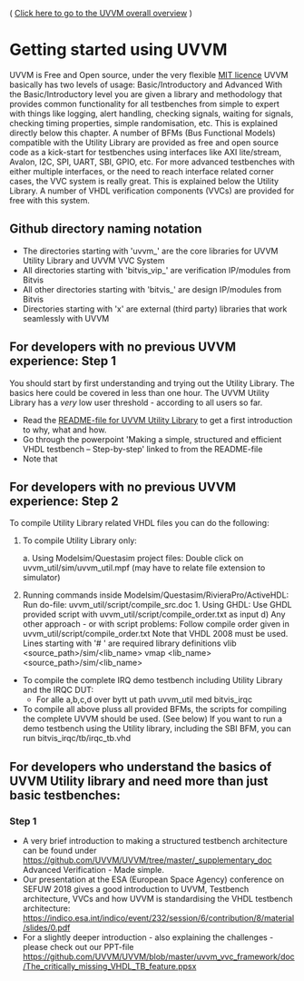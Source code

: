 ( [Click here to go to the UVVM overall overview](https://github.com/UVVM/UVVM/blob/master/README.md) )

# Getting started using UVVM

UVVM is Free and Open source, under the very flexible [MIT licence](https://github.com/UVVM/UVVM/blob/master/LICENSE)
UVVM basically has two levels of usage: Basic/Introductory and Advanced
With the Basic/Introductory level you are given a library and methodology that provides common functionality for all testbenches from simple to expert with things like logging, alert handling, checking signals, waiting for signals, checking timing properties, simple randomisation, etc. This is explained directly below this chapter.
A number of BFMs (Bus Functional Models) compatible with the Utility Library are provided as free and open source code as a kick-start for testbenches using interfaces like AXI lite/stream, Avalon, I2C, SPI, UART, SBI, GPIO, etc.
For more advanced testbenches with either multiple interfaces, or the need to reach interface related corner cases, the VVC system is really great. This is explained below the Utility Library.
A number of VHDL verification components (VVCs) are provided for free with this system.

## Github directory naming notation
- The directories starting with 'uvvm_' are the core libraries for UVVM Utility Library and UVVM VVC System
- All directories starting with 'bitvis_vip_' are verification IP/modules from Bitvis
- All other directories starting with 'bitvis_' are design IP/modules from Bitvis
- Directories starting with 'x' are external (third party) libraries that work seamlessly with UVVM

## For developers with no previous UVVM experience: Step 1
You should start by first understanding and trying out the Utility Library. The basics here could be covered in less than one hour. The UVVM Utility Library has a *very* low user threshold - according to all users so far.
* Read the [README-file for UVVM Utility Library](https://github.com/UVVM/UVVM/blob/master/README_UVVM_Utility_Library.md) to get a first introduction to why, what and how.
* Go through the powerpoint 'Making a simple, structured and efficient VHDL testbench – Step-by-step' linked to from the README-file
* Note that 

## For developers with no previous UVVM experience: Step 2
To compile Utility Library related VHDL files you can do the following:
1. To compile Utility Library only: 

   a. Using Modelsim/Questasim project files: 
     Double click on uvvm_util/sim/uvvm_util.mpf (may have to relate file extension to simulator)
  1. Running commands inside Modelsim/Questasim/RivieraPro/ActiveHDL:
     Run do-file: uvvm_util/script/compile_src.doc
    1. Using GHDL:
     Use GHDL provided script with uvvm_util/script/compile_order.txt as input
  d) Any other approach - or with script problems:
     Follow compile order given in uvvm_util/script/compile_order.txt
     Note that VHDL 2008 must be used. Lines starting with '# ' are required library definitions
        vlib <source_path>/sim/<lib_name>
        vmap <lib_name> <source_path>/sim/<lib_name>
- To compile the complete IRQ demo testbench including Utility Library and the IRQC DUT: 
  - For alle a,b,c,d over bytt ut path   uvvm_util med bitvis_irqc
- To compile all above pluss all provided BFMs, the scripts for compiling the complete UVVM should be used. (See below)
If you want to run a demo testbench using the Utility library, including the SBI BFM, you can run bitvis_irqc/tb/irqc_tb.vhd

## For developers who understand the basics of UVVM Utility library and need more than just basic testbenches:
### Step 1
* A very brief introduction to making a structured testbench architecture can be found under https://github.com/UVVM/UVVM/tree/master/_supplementary_doc Advanced Verification - Made simple.
* Our presentation at the ESA (European Space Agency) conference on SEFUW 2018 gives a good introduction to UVVM, Testbench architecture, VVCs and how UVVM is standardising the VHDL testbench architecture: https://indico.esa.int/indico/event/232/session/6/contribution/8/material/slides/0.pdf
* For a slightly deeper introduction - also explaining the challenges - please check out our PPT-file https://github.com/UVVM/UVVM/blob/master/uvvm_vvc_framework/doc/The_critically_missing_VHDL_TB_feature.ppsx







    




